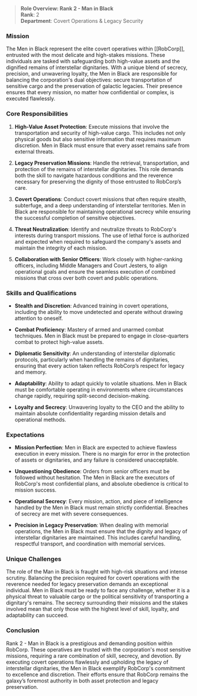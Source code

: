 > **Role Overview: Rank 2 - Man in Black**  
> **Rank**: 2  
> **Department**: Covert Operations & Legacy Security

### Mission

The Men in Black represent the elite covert operatives within [[RobCorp]], entrusted with the most delicate and high-stakes missions. These individuals are tasked with safeguarding both high-value assets and the dignified remains of interstellar dignitaries. With a unique blend of secrecy, precision, and unwavering loyalty, the Men in Black are responsible for balancing the corporation's dual objectives: secure transportation of sensitive cargo and the preservation of galactic legacies. Their presence ensures that every mission, no matter how confidential or complex, is executed flawlessly.

### Core Responsibilities

1. **High-Value Asset Protection**: Execute missions that involve the transportation and security of high-value cargo. This includes not only physical goods but also sensitive information that requires maximum discretion. Men in Black must ensure that every asset remains safe from external threats.
    
2. **Legacy Preservation Missions**: Handle the retrieval, transportation, and protection of the remains of interstellar dignitaries. This role demands both the skill to navigate hazardous conditions and the reverence necessary for preserving the dignity of those entrusted to RobCorp’s care.
    
3. **Covert Operations**: Conduct covert missions that often require stealth, subterfuge, and a deep understanding of interstellar territories. Men in Black are responsible for maintaining operational secrecy while ensuring the successful completion of sensitive objectives.
    
4. **Threat Neutralization**: Identify and neutralize threats to RobCorp's interests during transport missions. The use of lethal force is authorized and expected when required to safeguard the company's assets and maintain the integrity of each mission.
    
5. **Collaboration with Senior Officers**: Work closely with higher-ranking officers, including Middle Managers and Court Jesters, to align operational goals and ensure the seamless execution of combined missions that cross over both covert and public operations.
    

### Skills and Qualifications

- **Stealth and Discretion**: Advanced training in covert operations, including the ability to move undetected and operate without drawing attention to oneself.
    
- **Combat Proficiency**: Mastery of armed and unarmed combat techniques. Men in Black must be prepared to engage in close-quarters combat to protect high-value assets.
    
- **Diplomatic Sensitivity**: An understanding of interstellar diplomatic protocols, particularly when handling the remains of dignitaries, ensuring that every action taken reflects RobCorp’s respect for legacy and memory.
    
- **Adaptability**: Ability to adapt quickly to volatile situations. Men in Black must be comfortable operating in environments where circumstances change rapidly, requiring split-second decision-making.
    
- **Loyalty and Secrecy**: Unwavering loyalty to the CEO and the ability to maintain absolute confidentiality regarding mission details and operational methods.
    

### Expectations

- **Mission Perfection**: Men in Black are expected to achieve flawless execution in every mission. There is no margin for error in the protection of assets or dignitaries, and any failure is considered unacceptable.
    
- **Unquestioning Obedience**: Orders from senior officers must be followed without hesitation. The Men in Black are the executors of RobCorp's most confidential plans, and absolute obedience is critical to mission success.
    
- **Operational Secrecy**: Every mission, action, and piece of intelligence handled by the Men in Black must remain strictly confidential. Breaches of secrecy are met with severe consequences.
    
- **Precision in Legacy Preservation**: When dealing with memorial operations, the Men in Black must ensure that the dignity and legacy of interstellar dignitaries are maintained. This includes careful handling, respectful transport, and coordination with memorial services.
    

### Unique Challenges

The role of the Man in Black is fraught with high-risk situations and intense scrutiny. Balancing the precision required for covert operations with the reverence needed for legacy preservation demands an exceptional individual. Men in Black must be ready to face any challenge, whether it is a physical threat to valuable cargo or the political sensitivity of transporting a dignitary's remains. The secrecy surrounding their missions and the stakes involved mean that only those with the highest level of skill, loyalty, and adaptability can succeed.

### Conclusion

Rank 2 - Man in Black is a prestigious and demanding position within RobCorp. These operatives are trusted with the corporation's most sensitive missions, requiring a rare combination of skill, secrecy, and devotion. By executing covert operations flawlessly and upholding the legacy of interstellar dignitaries, the Men in Black exemplify RobCorp's commitment to excellence and discretion. Their efforts ensure that RobCorp remains the galaxy’s foremost authority in both asset protection and legacy preservation.